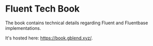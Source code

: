Fluent Tech Book
================

The book contains technical details regarding Fluent and Fluentbase implementations.

It's hosted here: https://book.gblend.xyz/.